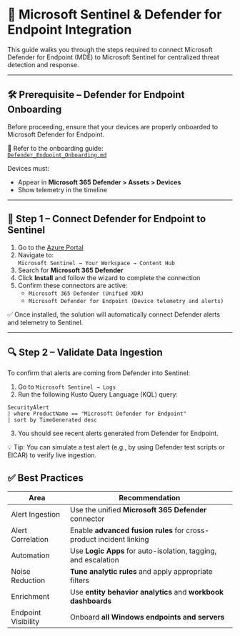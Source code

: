 # 🧩 Microsoft Sentinel & Defender for Endpoint Integration

This guide walks you through the steps required to connect Microsoft Defender for Endpoint (MDE) to Microsoft Sentinel for centralized threat detection and response.

---

## 🛠️ Prerequisite – Defender for Endpoint Onboarding

Before proceeding, ensure that your devices are properly onboarded to Microsoft Defender for Endpoint.

📄 Refer to the onboarding guide:  
[`Defender_Endpoint_Onboarding.md`](../04_AzureAD_&_Endpoint_Security/Defender_Endpoint_Onboarding.md)

Devices must:
- Appear in **Microsoft 365 Defender > Assets > Devices**
- Show telemetry in the timeline

---

## 🔗 Step 1 – Connect Defender for Endpoint to Sentinel

1. Go to the [Azure Portal](https://portal.azure.com)
2. Navigate to:  
   `Microsoft Sentinel → Your Workspace → Content Hub`
3. Search for **Microsoft 365 Defender**
4. Click **Install** and follow the wizard to complete the connection
5. Confirm these connectors are active:
   - `Microsoft 365 Defender (Unified XDR)`
   - `Microsoft Defender for Endpoint (Device telemetry and alerts)`

✅ Once installed, the solution will automatically connect Defender alerts and telemetry to Sentinel.

---

## 🔍 Step 2 – Validate Data Ingestion

To confirm that alerts are coming from Defender into Sentinel:

1. Go to `Microsoft Sentinel → Logs`
2. Run the following Kusto Query Language (KQL) query:

```kql
SecurityAlert
| where ProductName == "Microsoft Defender for Endpoint"
| sort by TimeGenerated desc
```
3. You should see recent alerts generated from Defender for Endpoint.

💡 Tip: You can simulate a test alert (e.g., by using Defender test scripts or EICAR) to verify live ingestion.

## ✅ Best Practices

| **Area**              | **Recommendation**                                                    |
|-----------------------|------------------------------------------------------------------------|
| Alert Ingestion       | Use the unified **Microsoft 365 Defender** connector                   |
| Alert Correlation     | Enable **advanced fusion rules** for cross-product incident linking    |
| Automation            | Use **Logic Apps** for auto-isolation, tagging, and escalation         |
| Noise Reduction       | **Tune analytic rules** and apply appropriate filters                  |
| Enrichment            | Use **entity behavior analytics** and **workbook dashboards**          |
| Endpoint Visibility   | Onboard **all Windows endpoints and servers**                          |


